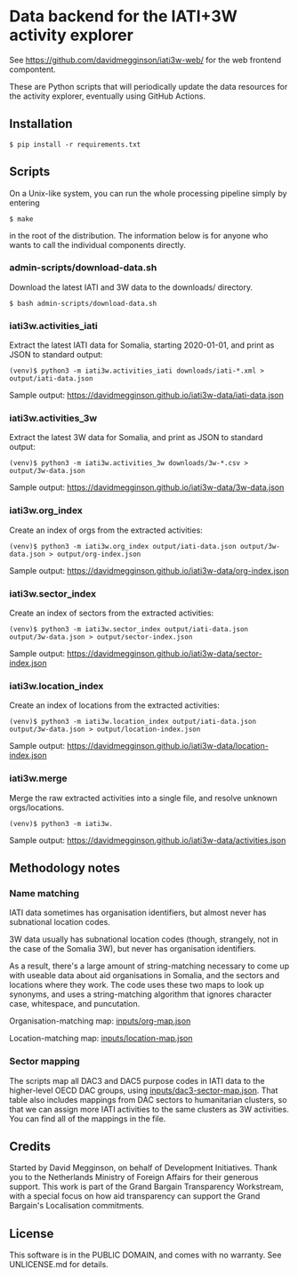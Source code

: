 Data backend for the IATI+3W activity explorer
==============================================

See https://github.com/davidmegginson/iati3w-web/ for the web frontend compontent.

These are Python scripts that will periodically update the data resources for the activity explorer, eventually using GitHub Actions.

## Installation

```
$ pip install -r requirements.txt
```

## Scripts

On a Unix-like system, you can run the whole processing pipeline simply by entering

```
$ make
```

in the root of the distribution. The information below is for anyone who wants to call the individual components directly.

### admin-scripts/download-data.sh

Download the latest IATI and 3W data to the downloads/ directory.

```
$ bash admin-scripts/download-data.sh
```

### iati3w.activities_iati

Extract the latest IATI data for Somalia, starting 2020-01-01, and print as JSON to standard output:

```
(venv)$ python3 -m iati3w.activities_iati downloads/iati-*.xml > output/iati-data.json
```

Sample output: https://davidmegginson.github.io/iati3w-data/iati-data.json

### iati3w.activities_3w

Extract the latest 3W data for Somalia, and print as JSON to standard output:

```
(venv)$ python3 -m iati3w.activities_3w downloads/3w-*.csv > output/3w-data.json
```

Sample output: https://davidmegginson.github.io/iati3w-data/3w-data.json

### iati3w.org_index

Create an index of orgs from the extracted activities:

```
(venv)$ python3 -m iati3w.org_index output/iati-data.json output/3w-data.json > output/org-index.json
```

Sample output: https://davidmegginson.github.io/iati3w-data/org-index.json

### iati3w.sector_index

Create an index of sectors from the extracted activities:

```
(venv)$ python3 -m iati3w.sector_index output/iati-data.json output/3w-data.json > output/sector-index.json
```

Sample output: https://davidmegginson.github.io/iati3w-data/sector-index.json

### iati3w.location_index

Create an index of locations from the extracted activities:

```
(venv)$ python3 -m iati3w.location_index output/iati-data.json output/3w-data.json > output/location-index.json
```

Sample output: https://davidmegginson.github.io/iati3w-data/location-index.json

### iati3w.merge

Merge the raw extracted activities into a single file, and resolve unknown orgs/locations.

```
(venv)$ python3 -m iati3w.
```

Sample output: https://davidmegginson.github.io/iati3w-data/activities.json

## Methodology notes

### Name matching

IATI data sometimes has organisation identifiers, but almost never has subnational location codes.

3W data usually has subnational location codes (though, strangely, not in the case of the Somalia 3W), but never has organisation identifiers.

As a result, there's a large amount of string-matching necessary to come up with useable data about aid organisations in Somalia, and the sectors and locations where they work. The code uses these two maps to look up synonyms, and uses a string-matching algorithm that ignores character case, whitespace, and puncutation.

Organisation-matching map: [inputs/org-map.json](inputs/org-map.json)

Location-matching map: [inputs/location-map.json](inputs/location-map.json)

### Sector mapping

The scripts map all DAC3 and DAC5 purpose codes in IATI data to the higher-level OECD DAC groups, using [inputs/dac3-sector-map.json](inputs/dac3-sector-map.json). That table also includes mappings from DAC sectors to humanitarian clusters, so that we can assign more IATI activities to the same clusters as 3W activities. You can find all of the mappings in the file.

## Credits

Started by David Megginson, on behalf of Development Initiatives. Thank you to the Netherlands Ministry of Foreign Affairs for their generous support. This work is part of the Grand Bargain Transparency Workstream, with a special focus on how aid transparency can support the Grand Bargain's Localisation commitments.

## License

This software is in the PUBLIC DOMAIN, and comes with no warranty. See UNLICENSE.md for details.

